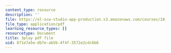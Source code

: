 ```yaml
---
content_type: resource
description: ''
file: https://ol-ocw-studio-app-production.s3.amazonaws.com/courses/18-01sc-single-variable-calculus-fall-2010/871e7a5edb7eab5b4f4f3572e2cdc6b6_ER5B_YBFMJo.pdf
file_type: application/pdf
learning_resource_types: []
resourcetype: Document
title: 3play pdf file
uid: 871e7a5e-db7e-ab5b-4f4f-3572e2cdc6b6
---
```

